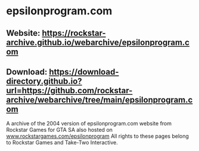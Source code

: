 # epsilonprogram.com

## Website: https://rockstar-archive.github.io/webarchive/epsilonprogram.com

## Download: https://download-directory.github.io?url=https://github.com/rockstar-archive/webarchive/tree/main/epsilonprogram.com

A archive of the 2004 version of epsilonprogram.com website from Rockstar Games for GTA SA also hosted on www.rockstargames.com/epsilonprogram
All rights to these pages belong to Rockstar Games and Take-Two Interactive.

